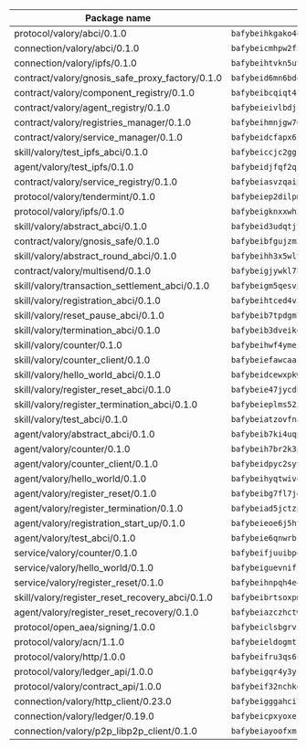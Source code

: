 | Package name                                                  | Package hash                                                  |
| ------------------------------------------------------------- | ------------------------------------------------------------- |
| protocol/valory/abci/0.1.0                                    | `bafybeihkgako44fzgurcv4hgbems4ptdtosae4lopnnr75eczb6kx3x2lm` |
| connection/valory/abci/0.1.0                                  | `bafybeicmhpw2f5c3vds6lwlv2q4fa5nd6zonnvgdretrwfly7ylpiofdqq` |
| connection/valory/ipfs/0.1.0                                  | `bafybeihtvkn5uv3ibumme7zzmrxx7iehc6lnjhil726h2jidpdzzjnd5ay` |
| contract/valory/gnosis_safe_proxy_factory/0.1.0               | `bafybeid6mn6bdqory2v5ch4oqeqbp22njlrx77hq3u4k6xjrdtebgc472e` |
| contract/valory/component_registry/0.1.0                      | `bafybeibcqiqt4zvpoqgcx5w55ozvu75uhrmqlk6l4pgmft3h5e53yein3i` |
| contract/valory/agent_registry/0.1.0                          | `bafybeieivlbdjsvg4guh5ntxwn3afkfgwpd6vb5gpr3e2qizbko37stsvq` |
| contract/valory/registries_manager/0.1.0                      | `bafybeihmnjgw764eftqk7dk65ba2un6qifmi2mfcmxjziaecusznegze3i` |
| contract/valory/service_manager/0.1.0                         | `bafybeidcfapx6fneknzg66snljmkdzptr4vjacoa3zsjjg36gpabuzbjka` |
| skill/valory/test_ipfs_abci/0.1.0                             | `bafybeiccjc2ggsrjve2aj6vz5xlwqlv7ecce5ywkd3kimrvxwuls75ty54` |
| agent/valory/test_ipfs/0.1.0                                  | `bafybeidjfqf2qzb4cwo2mtwcbyxel5hqidixg4gshrfre5k5iqvlkdxggm` |
| contract/valory/service_registry/0.1.0                        | `bafybeiasvzqaipsfkgtaxtcxejen7c2unpt5jlkc47ydehqbelqsgoanea` |
| protocol/valory/tendermint/0.1.0                              | `bafybeiep2dilpmu3je4z2kq7yc7l6n7ax5knwfax2ufvmnflt3uj2wrbju` |
| protocol/valory/ipfs/0.1.0                                    | `bafybeigknxxwh2xts7ijbacils4a4cgq7jhcdvwahshbw22zw5hnncsfla` |
| skill/valory/abstract_abci/0.1.0                              | `bafybeid3udqtjtl4txht2z3tm3z3mr2nqtoddtno3u3urxjqjbbpqeelli` |
| contract/valory/gnosis_safe/0.1.0                             | `bafybeibfgujzm23e2owls6pqyro5jvzpketidqwqpabf47xvlbpglhcmpe` |
| skill/valory/abstract_round_abci/0.1.0                        | `bafybeihh3x5wlyosllbkfdr63oxryupnh7gm2qmlzlpye62o374nrzojuy` |
| contract/valory/multisend/0.1.0                               | `bafybeigjywkl7hydjsrkogob3xebj2ifhqwmfhhxoeyrndzhhxi5u6amey` |
| skill/valory/transaction_settlement_abci/0.1.0                | `bafybeigm5qesvpc3osnhg7s3lag54lrvpfpvsyxddggbtwwm6dtmvpwpgy` |
| skill/valory/registration_abci/0.1.0                          | `bafybeihtced4v3tgne2vikt3p6knv2d3zy6zjd7zl5mqrwicnylpgcirla` |
| skill/valory/reset_pause_abci/0.1.0                           | `bafybeib7tpdgm7qcbumfd46y7qaic2cwqdnf5hxnnwciilqlnfcpdjods4` |
| skill/valory/termination_abci/0.1.0                           | `bafybeib3dveikehrezstvlmfpjdq2cmyud77u4ceyr7d634gusqzwabjfe` |
| skill/valory/counter/0.1.0                                    | `bafybeihwf4ymejsriovlv3qqwyf3bkjifsb4ssaogwdgvs37dbwltoj27u` |
| skill/valory/counter_client/0.1.0                             | `bafybeiefawcaaiy4matry7m53k36kqy4uadtmtpuulatnt5afkezx6napa` |
| skill/valory/hello_world_abci/0.1.0                           | `bafybeidcewxpkwtdapb66pehfw2rsjbl6uittnc5psejk5vwi2vaesbtie` |
| skill/valory/register_reset_abci/0.1.0                        | `bafybeie47jycdbv5wgo7wlfxvfw2uw4eg3wu74p2fj7vyxstvclrwjxcge` |
| skill/valory/register_termination_abci/0.1.0                  | `bafybeieplms52xthgcfzpacmi4wxux3xtdeltkqccwkp6tbvz6fsldt76m` |
| skill/valory/test_abci/0.1.0                                  | `bafybeiatzovfnadop6apcwdltvu6uhzpdnu66nyykthbdtemlohcdlqdmu` |
| agent/valory/abstract_abci/0.1.0                              | `bafybeib7ki4uqp6b6sqmi3w5mba5r6hxl4mayrfnj2fxywqzq56rr4dgwu` |
| agent/valory/counter/0.1.0                                    | `bafybeih7br2k3pgbxto7nzctncmkidwuavmnz2jzp4qpuasxbvioi5noxu` |
| agent/valory/counter_client/0.1.0                             | `bafybeidpyc2syvuv3px52gmeaismyhcn4xskbzts22frwlxrwioj53vh6i` |
| agent/valory/hello_world/0.1.0                                | `bafybeihyqtwiveijfb6oo4g2awluatbyjddmm2vtdkdcysvpzrw3akimzy` |
| agent/valory/register_reset/0.1.0                             | `bafybeibg7fl7jdeuxpcuxoe3xdm66dnjqoatpclu2tnrwffsggo6vjiuuu` |
| agent/valory/register_termination/0.1.0                       | `bafybeiad5jctzpfn2tegbptqnhk62vd7dgkgb64ox4yk6nd4io54mpum4i` |
| agent/valory/registration_start_up/0.1.0                      | `bafybeieoe6j5hy2r23ojgqogfv5mdmus4pf7eaem4oq5kdibqpux7gugz4` |
| agent/valory/test_abci/0.1.0                                  | `bafybeie6qnwrbj5wohkauaoicx5knj5lhe5smooethr4mk3wl7kbrdzeii` |
| service/valory/counter/0.1.0                                  | `bafybeifjuuibpe642lqmwpzsvs6x56cqqlfn7m5jpy6xngf5nr5immbvxq` |
| service/valory/hello_world/0.1.0                              | `bafybeiguevnifzlwbdsgqalmsumhgone6rs6wl42e6xjqzxm5yqeykmnhm` |
| service/valory/register_reset/0.1.0                           | `bafybeihnpqh4e426f3g75ynx6hi2crqbgdhfn232mampa7rvyl7wb5hplu` |
| skill/valory/register_reset_recovery_abci/0.1.0               | `bafybeibrtsoxpmre64ki26mnn6wudaoozquzj643zw6vi7pxcpl4oot64i` |
| agent/valory/register_reset_recovery/0.1.0                    | `bafybeiazczhctwovviaputmdjt6sea5jta2tgoo7toiskmaajj3mriojzy` |
| protocol/open_aea/signing/1.0.0                               | `bafybeiclsbgrviyxbmi2vex5ze3dhr7ywohrqedebx26jozayxvroqtegq` |
| protocol/valory/acn/1.1.0                                     | `bafybeieldogmtf3m4jdsvt4vvyay3jh54rjn3deasymfw43vz3o42vigmq` |
| protocol/valory/http/1.0.0                                    | `bafybeifru3qs6udfzprax7jxktbsuzn7immfvi3scgfspifq3zdxwkgvnm` |
| protocol/valory/ledger_api/1.0.0                              | `bafybeigqr4y3ykz3iulrcoqmji7hy3dxaoy7zmyyzff4ivpbubcpwdknai` |
| protocol/valory/contract_api/1.0.0                            | `bafybeif32nchkgn6yet7e5gt4auhf7lsahxnj4t36kxbw55p3gi7qpeuxq` |
| connection/valory/http_client/0.23.0                          | `bafybeigggahci7hq6tr3tyueatgkvgn73y4b3av2vk7vtr7jkeuwsqcteq` |
| connection/valory/ledger/0.19.0                               | `bafybeicpxyoxez7lperltamvikxu6vzk2lhqakbivce4nzywyzoqbxoogm` |
| connection/valory/p2p_libp2p_client/0.1.0                     | `bafybeiayoofxmj6z3pasn2akqj3udgq2ta2ar6mv6zoehstul2btvv3gqa` |
